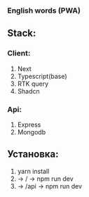 <h3>English words (PWA)</h3>

<h2>Stack:</h2>

<h3>Client:</h3>

1. Next
2. Typescript(base)
3. RTK query
4. Shadcn

<h3>Api:</h3>

1. Express
2. Mongodb

<h2>Установка:</h2>

1. yarn install
2. -> / -> npm run dev
3. -> /api -> npm run dev
